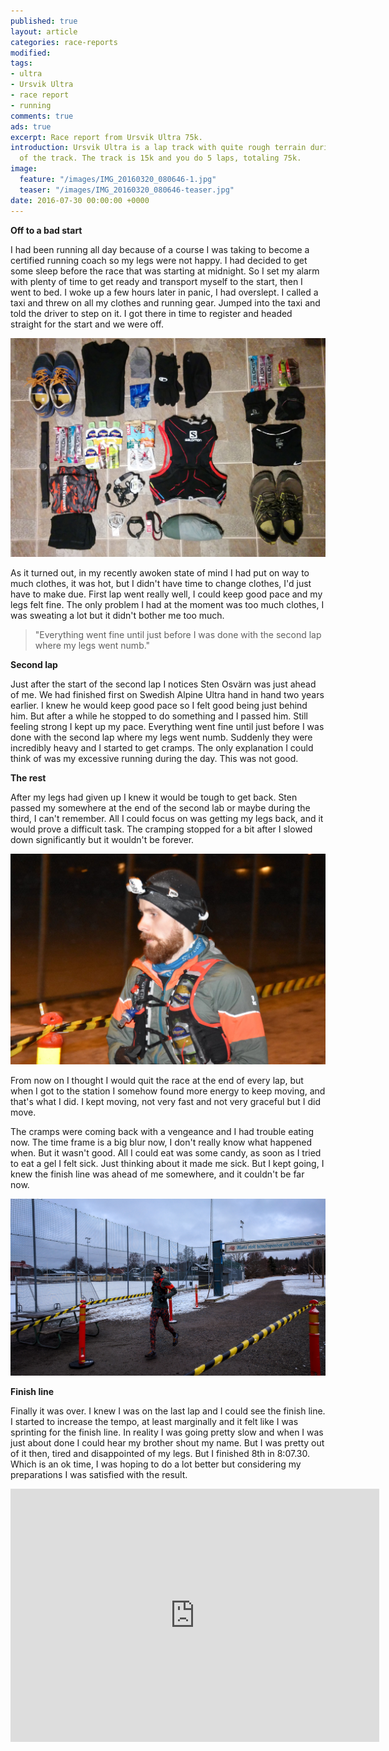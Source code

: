 ```yaml
---
published: true
layout: article
categories: race-reports
modified: 
tags:
- ultra
- Ursvik Ultra
- race report
- running
comments: true
ads: true
excerpt: Race report from Ursvik Ultra 75k.
introduction: Ursvik Ultra is a lap track with quite rough terrain during big chunks
  of the track. The track is 15k and you do 5 laps, totaling 75k.
image:
  feature: "/images/IMG_20160320_080646-1.jpg"
  teaser: "/images/IMG_20160320_080646-teaser.jpg"
date: 2016-07-30 00:00:00 +0000
---
```

**Off to a bad start**

I had been running all day because of a course I was taking to become a certified running coach so my legs were not happy. I had decided to get some sleep before the race that was starting at midnight. So I set my alarm with plenty of time to get ready and transport myself to the start, then I went to bed. I woke up a few hours later in panic, I had overslept. I called a taxi and threw on all my clothes and running gear. Jumped into the taxi and told the driver to step on it. I got there in time to register and headed straight for the start and we were off.

![gear on the floor](/images/IMG_20160317_212145-1.jpg "All my gear")

As it turned out, in my recently awoken state of mind I had put on way to much clothes, it was hot, but I didn't have time to change clothes, I'd just have to make due. First lap went really well, I could keep good pace and my legs felt fine. The only problem I had at the moment was too much clothes, I was sweating a lot but it didn't bother me too much.

> "Everything went fine until just before I was done with the second lap where my legs went numb."

**Second lap**

Just after the start of the second lap I notices Sten Osvärn was just ahead of me. We had finished first on Swedish Alpine Ultra hand in hand two years earlier. I knew he would keep good pace so I felt good being just behind him. But after a while he stopped to do something and I passed him. Still feeling strong I kept up my pace. Everything went fine until just before I was done with the second lap where my legs went numb. Suddenly they were incredibly heavy and I started to get cramps. The only explanation I could think of was my excessive running during the day. This was not good.

**The rest**

After my legs had given up I knew it would be tough to get back. Sten passed my somewhere at the end of the second lab or maybe during the third, I can't remember. All I could focus on was getting my legs back, and it would prove a difficult task. The cramping stopped for a bit after I slowed down significantly but it wouldn't be forever.

![me in the middle of the night](/images/12419326_10206535022800981_3432213751493414450_o-1.jpg "Finishing another lap in the middle of the night")

From now on I thought I would quit the race at the end of every lap, but when I got to the station I somehow found more energy to keep moving, and that's what I did. I kept moving, not very fast and not very graceful but I did move.

The cramps were coming back with a vengeance and I had trouble eating now. The time frame is a big blur now, I don't really know what happened when. But it wasn't good. All I could eat was some candy, as soon as I tried to eat a gel I felt sick. Just thinking about it made me sick. But I kept going, I knew the finish line was ahead of me somewhere, and it couldn't be far now.

![me crossing the finish line](/images/IMG_20160320_080646-1.jpg "Crossing the finish line")

**Finish line**

Finally it was over. I knew I was on the last lap and I could see the finish line. I started to increase the tempo, at least marginally and it felt like I was sprinting for the finish line. In reality I was going pretty slow and when I was just about done I could hear my brother shout my name. But I was pretty out of it then, tired and disappointed of my legs. But I finished 8th in 8:07.30. Which is an ok time, I was hoping to do a lot better but considering my preparations I was satisfied with the result.

<iframe height='405' width='590' frameborder='0' allowtransparency='true' scrolling='no' src='https://www.strava.com/activities/521650463/embed/ddefad2ec5500513d2787e7ff77c311c79600d03'></iframe>